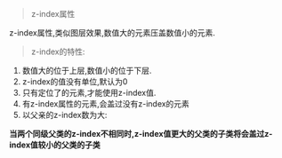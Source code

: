 >z-index属性

z-index属性,类似图层效果,数值大的元素压盖数值小的元素.

> z-index的特性:

1. 数值大的位于上层,数值小的位于下层.
2. z-index的值没有单位,默认为0
3. 只有定位了的元素,才能使用z-index值.
4. 有z-index属性的元素,会盖过没有z-index的元素
5. 以父亲的z-index数为大:

**当两个同级父类的z-index不相同时,z-index值更大的父类的子类将会盖过z-index值较小的父类的子类**